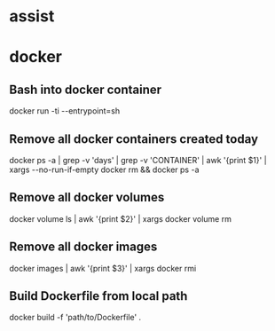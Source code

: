 # assist

# docker

## Bash into docker container
docker run -ti --entrypoint=sh <container>

## Remove all docker containers created today
docker ps -a | grep -v 'days' | grep -v 'CONTAINER' | awk '{print $1}' | xargs --no-run-if-empty docker rm && docker ps -a

## Remove all docker volumes
docker volume ls | awk '{print $2}' | xargs docker volume rm

## Remove all docker images
docker images | awk '{print $3}' | xargs docker rmi

## Build Dockerfile from local path
docker build -f 'path/to/Dockerfile' .
